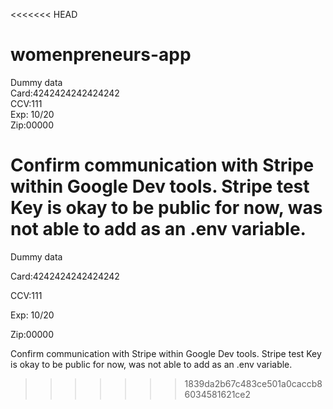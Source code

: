 <<<<<<< HEAD
# womenpreneurs-app
Dummy data
<br />
Card:4242424242424242 
<br />
CCV:111
<br />
Exp: 10/20
<br />
Zip:00000

Confirm communication with Stripe within Google Dev tools. Stripe test Key is okay
to be public for now, was not able to add as an .env variable.
=======

Dummy data

Card:4242424242424242 

CCV:111

Exp: 10/20

Zip:00000

Confirm communication with Stripe within Google Dev tools. Stripe test Key is okay
to be public for now, was not able to add as an .env variable.
>>>>>>> 1839da2b67c483ce501a0caccb86034581621ce2
